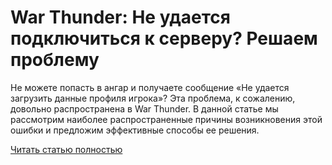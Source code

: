 # War Thunder: Не удается подключиться к серверу? Решаем проблему



Не можете попасть в ангар и получаете сообщение «Не удается загрузить данные профиля игрока»? Эта проблема, к сожалению, довольно распространена в War Thunder. В данной статье мы рассмотрим наиболее распространенные причины возникновения этой ошибки и предложим эффективные способы ее решения.

[Читать статью полностью](https://xyberbara.com/gaming/war-thunder-connecting-to-server-error/)
